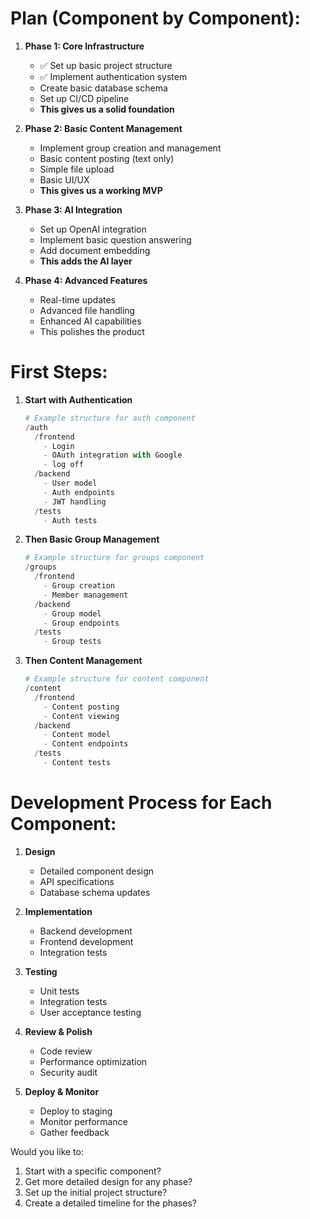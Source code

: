 # Plan (Component by Component):

1. **Phase 1: Core Infrastructure**
   - ✅ Set up basic project structure
   - ✅ Implement authentication system
   - Create basic database schema
   - Set up CI/CD pipeline
   - **This gives us a solid foundation**

2. **Phase 2: Basic Content Management**
   - Implement group creation and management
   - Basic content posting (text only)
   - Simple file upload
   - Basic UI/UX
   - **This gives us a working MVP**

3. **Phase 3: AI Integration**
   - Set up OpenAI integration
   - Implement basic question answering
   - Add document embedding
   - **This adds the AI layer**

4. **Phase 4: Advanced Features**
   - Real-time updates
   - Advanced file handling
   - Enhanced AI capabilities
   - This polishes the product

# First Steps:

1. **Start with Authentication**
   ```python
   # Example structure for auth component
   /auth
     /frontend
       - Login
       - OAuth integration with Google
       - log off
     /backend
       - User model
       - Auth endpoints
       - JWT handling
     /tests
       - Auth tests
   ```

2. **Then Basic Group Management**
   ```python
   # Example structure for groups component
   /groups
     /frontend
       - Group creation
       - Member management
     /backend
       - Group model
       - Group endpoints
     /tests
       - Group tests
   ```

3. **Then Content Management**
   ```python
   # Example structure for content component
   /content
     /frontend
       - Content posting
       - Content viewing
     /backend
       - Content model
       - Content endpoints
     /tests
       - Content tests
   ```

# Development Process for Each Component:

1. **Design**
   - Detailed component design
   - API specifications
   - Database schema updates

2. **Implementation**
   - Backend development
   - Frontend development
   - Integration tests

3. **Testing**
   - Unit tests
   - Integration tests
   - User acceptance testing

4. **Review & Polish**
   - Code review
   - Performance optimization
   - Security audit

5. **Deploy & Monitor**
   - Deploy to staging
   - Monitor performance
   - Gather feedback

Would you like to:
1. Start with a specific component?
2. Get more detailed design for any phase?
3. Set up the initial project structure?
4. Create a detailed timeline for the phases?
